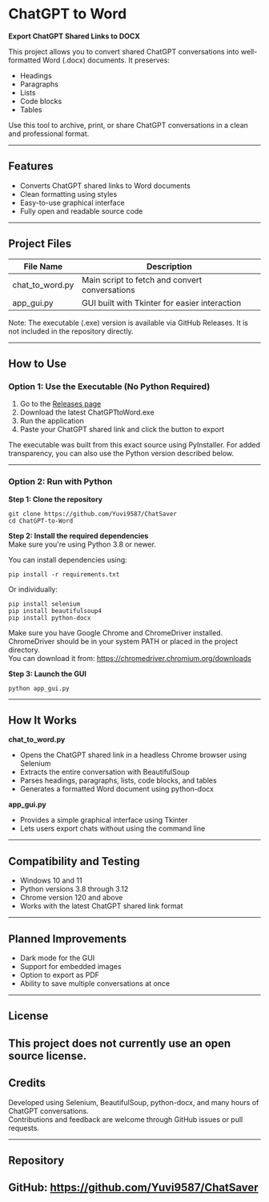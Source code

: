 # ChatGPT to Word  
**Export ChatGPT Shared Links to DOCX**

This project allows you to convert shared ChatGPT conversations into well-formatted Word (.docx) documents. It preserves:

- Headings  
- Paragraphs  
- Lists  
- Code blocks  
- Tables  

Use this tool to archive, print, or share ChatGPT conversations in a clean and professional format.

---

## Features

- Converts ChatGPT shared links to Word documents  
- Clean formatting using styles  
- Easy-to-use graphical interface  
- Fully open and readable source code  

---

## Project Files

| File Name         | Description                                      |
|------------------|--------------------------------------------------|
| chat_to_word.py   | Main script to fetch and convert conversations  |
| app_gui.py        | GUI built with Tkinter for easier interaction   |

Note: The executable (.exe) version is available via GitHub Releases. It is not included in the repository directly.

---

## How to Use

### Option 1: Use the Executable (No Python Required)

1. Go to the [Releases page](https://github.com/Yuvi9587/ChatSaver/releases)
2. Download the latest ChatGPTtoWord.exe  
3. Run the application  
4. Paste your ChatGPT shared link and click the button to export  

The executable was built from this exact source using PyInstaller. For added transparency, you can also use the Python version described below.

---

### Option 2: Run with Python

**Step 1: Clone the repository**

```
git clone https://github.com/Yuvi9587/ChatSaver
cd ChatGPT-to-Word
```

**Step 2: Install the required dependencies**  
Make sure you're using Python 3.8 or newer.

You can install dependencies using:

```
pip install -r requirements.txt
```

Or individually:

```
pip install selenium
pip install beautifulsoup4
pip install python-docx
```

Make sure you have Google Chrome and ChromeDriver installed.  
ChromeDriver should be in your system PATH or placed in the project directory.  
You can download it from: https://chromedriver.chromium.org/downloads

**Step 3: Launch the GUI**

```
python app_gui.py
```

---

## How It Works

**chat_to_word.py**

- Opens the ChatGPT shared link in a headless Chrome browser using Selenium  
- Extracts the entire conversation with BeautifulSoup  
- Parses headings, paragraphs, lists, code blocks, and tables  
- Generates a formatted Word document using python-docx  

**app_gui.py**

- Provides a simple graphical interface using Tkinter  
- Lets users export chats without using the command line  

---

## Compatibility and Testing

- Windows 10 and 11  
- Python versions 3.8 through 3.12  
- Chrome version 120 and above  
- Works with the latest ChatGPT shared link format  

---

## Planned Improvements

- Dark mode for the GUI  
- Support for embedded images  
- Option to export as PDF  
- Ability to save multiple conversations at once  

---

## License
This project does not currently use an open source license.  
---

## Credits

Developed using Selenium, BeautifulSoup, python-docx, and many hours of ChatGPT conversations.  
Contributions and feedback are welcome through GitHub issues or pull requests.

---

## Repository

GitHub: https://github.com/Yuvi9587/ChatSaver
---
